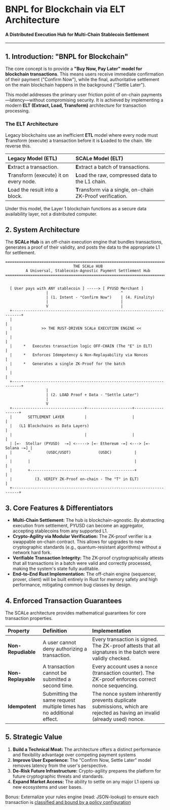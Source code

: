 # BNPL for Blockchain via ELT Architecture

#### A Distributed Execution Hub for Multi-Chain Stablecoin Settlement

---

## 1. Introduction: "BNPL for Blockchain"

The core concept is to provide a **"Buy Now, Pay Later" model for blockchain transactions**. This means users receive immediate confirmation of their payment ("Confirm Now"), while the final, authoritative settlement on the main blockchain happens in the background ("Settle Later").

This model addresses the primary user friction point of on-chain payments—latency—without compromising security. It is achieved by implementing a modern **ELT (Extract, Load, Transform)** architecture for transaction processing.

### The ELT Architecture

Legacy blockchains use an inefficient **ETL** model where every node must **T**ransform (execute) a transaction before it is **L**oaded to the chain. We reverse this.

| Legacy Model (ETL) | **SCALe Model (ELT)** |
| :--- | :--- |
| **E**xtract a transaction. | **E**xtract a batch of transactions. |
| **T**ransform (execute) it on every node. | **L**oad the raw, compressed data to the L1 chain. |
| **L**oad the result into a block. | **T**ransform via a single, on-chain ZK-Proof verification. |

Under this model, the Layer 1 blockchain functions as a secure data availability layer, not a distributed computer.

## 2. System Architecture

The **SCALe Hub** is an off-chain execution engine that bundles transactions, generates a proof of their validity, and posts the data to the appropriate L1 for settlement.

```ascii
==============================================================================
                              THE SCALe HUB
         A Universal, Stablecoin-Agnostic Payment Settlement Hub
==============================================================================


  [ User pays with ANY stablecoin ] -----> [ PYUSD Merchant ]
                  |                                ^
                  | (1. Intent - "Confirm Now")    | (4. Finality)
                  |                                |
                  V                                |
  +--------------------------------------------------------------------------+
  |                                                                          |
  |             >> THE RUST-DRIVEN SCALe EXECUTION ENGINE <<                 |
  |                                                                          |
  |     *   Executes transaction logic OFF-CHAIN (The "E" in ELT)            |
  |     *   Enforces Idempotency & Non-Replayability via Nonces              |
  |     *   Generates a single ZK-Proof for the batch                        |
  |                                                                          |
  +--------------------------------------------------------------------------+
                  |
                  | (2. LOAD Proof + Data - "Settle Later")
                  |
                  V
  +--------------------------------+--------------------+-------------------+
  |       SETTLEMENT LAYER         |                    |                   |
  |   (L1 Blockchains as Data Layers)                                       |
  |                                |                    |                   |
  | [=-  Stellar (PYUSD)  -=] <-----> [=- Ethereum -=] <---> [=- Solana -=] |
  |       ^       (USDC/USDT)            (USDC)          |                  |
  |       |                                              |                  |
  |       +----------------------------------------------+                  |
  |          (3. VERIFY ZK-Proof on-chain - The "T" in ELT)                 |
  +-------------------------------------------------------------------------+
```

## 3. Core Features & Differentiators

*   **Multi-Chain Settlement:** The hub is blockchain-agnostic. By abstracting execution from settlement, PYUSD can become an aggregator, accepting stablecoins from any supported L1.
*   **Crypto-Agility via Modular Verification:** The ZK-proof verifier is a swappable on-chain contract. This allows for upgrades to new cryptographic standards (e.g., quantum-resistant algorithms) without a network hard fork.
*   **Verifiable Transaction Integrity:** The ZK-proof cryptographically attests that all transactions in a batch were valid and correctly processed, making the system's state fully auditable.
*   **End-to-End Rust Implementation:** The off-chain engine (sequencer, prover, client) will be built entirely in Rust for memory safety and high performance, mitigating common bug classes by design.

## 4. Enforced Transaction Guarantees

The SCALe architecture provides mathematical guarantees for core transaction properties.

| Property | Definition | Implementation |
| :--- | :--- | :--- |
| **Non-Repudiable** | A user cannot deny authorizing a transaction. | Every transaction is signed. The ZK-proof attests that all signatures in the batch were validly checked. |
| **Non-Replayable** | A transaction cannot be submitted a second time. | Every account uses a `nonce` (transaction counter). The ZK-proof enforces correct nonce sequencing. |
| **Idempotent** | Submitting the same request multiple times has no additional effect. | The nonce system inherently prevents duplicate submissions, which are rejected as having an invalid (already used) nonce. |

## 5. Strategic Value

1.  **Build a Technical Moat:** The architecture offers a distinct performance and flexibility advantage over competing payment systems
2.  **Improve User Experience:** The "Confirm Now, Settle Later" model removes latency from the user's perspective.
3.  **De-Risk Future Infrastructure:** Crypto-agility prepares the platform for future cryptographic threats and standards.
4.  **Expand Market Access:** The ability to settle on any major L1 opens up new ecosystems and user bases.

Bonus: Externalize your rules engine (read: JSON-lookup) to ensure each transaction is [classified and bound by a policy configuration](https://github.com/rabbidave/LatentSpace.Tools/blob/main/classify.md#-data-classification--monitoring-service)